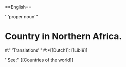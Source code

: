 ==English==

'''proper noun'''

# Country in Northern Africa.
#:'''Translations'''
#:*[[Dutch]]: [[Libië]]

''See:'' [[Countries of the world]]